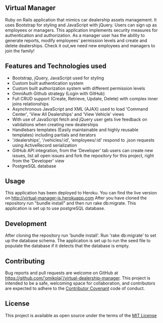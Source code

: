 ## Virtual Manager
Ruby on Rails application that mimics car dealership assets management. It uses Bootstrap for styling and JavaScript with jQuery. Users can sign up as employees or managers. This application implements security measures for authentication and authorization. As a manager user has the ability to generate reports, modify employees' permission levels and create and delete dealerships. Check it out,we need new employees and managers to join the family!

## Features and Technologies used
- Bootstrap, jQuery, JavaScript used for styling
- Custom built authentication system
- Custom built authorization system with different permission levels
- OmniAuth Github strategy (Login with GitHub) 
- Full CRUD support (Create, Retrieve, Update, Delete) with complex inner joins relationships
- Asynchronous JavaScript and XML (AJAX) used to load 'Command Center', 'View All Dealerships' and 'View Vehicle' views
- With use of JavaScript fetch and jQuery user gets live feedback on validations when creating new dealerships 
- Handlebars templates (Easily maintainable and highly reusable templates) including partials and iterators
- '/dealerships', '/vehicles/:id', 'employees/:id' respond to .json requests using ActiveRecord serialization
- GitHub API integration, from the 'Developer' tab users can create new issues, list all open issues and fork the repository for this project, right from the 'Developer' view
- PostgreSQL database

## Usage
This application has been deployed to Heroku. You can find the live version on http://virtual-manager-js.herokuapp.com
After you have cloned the repository run "bundle install" and then run rake db:migrate. This application is set up to use postgreSQL database.

## Development
After cloning the repository run 'bundle install'. Run 'rake db:migrate' to set up the database schema. The application is set up to run the seed file to populate the database if it detects that the database is empty. 

## Contributing
Bug reports and pull requests are welcome on GitHub at https://github.com/'omikolaj'/virtual-dealership-manager. This project is intended to be a safe, welcoming space for collaboration, and contributors are expected to adhere to the [Contributor Covenant](http://contributor-covenant.org) code of conduct.

## License
This project is available as open source under the terms of the [MIT License](https://opensource.org/licenses/MIT)